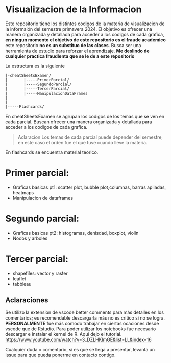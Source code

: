 # Visualizacion de la Informacion

Este repositorio tiene los distintos codigos de la materia de visualizacion de la informaión del semestre primavera 2024. El objetivo es ofrecer una manera organizada y detallada para acceder a los codigos de cada grafica, **en ningun momento el objetivo de este repositorio es el fraude academico** este repositorio **no es un substituo de las clases**. Busca ser una herramienta de estudio para reforzar el aprendizaje. **Me deslindo de cualquier practica fraudlenta que se le de a este repositorio**

La estructura es la siguiente
```
|-cheatSheetsExamen/
|       |-----PrimerParcial/
|       |-----SegundoParcial/
|       |-----TercerParcial/
|       |-----ManipulacionDataFrames
|
|
|-----Flashcards/  
```
En cheatSheetsExamen se agrupan los codigos de los temas que se ven en cada parcial. Buscan ofrecer una manera organizada y detallada para acceder a los codigos de cada grafica. 
 >Aclaracion
Los temas de cada parcial puede depender del semestre, en este caso el orden fue el que tuve cuando lleve la materia.
>
En flashcards se encuentra material teorico. 

# Primer parcial:
- Graficas basicas pt1: scatter plot, bubble plot,columnas, barras apiladas, heatmaps
- Manipulacion de dataframes
# Segundo parcial:
- Graficas basicas pt2: histogramas, denisdad, boxplot, violin
- Nodos y arboles
# Tercer parcial:
- shapefiles: vector y raster
- leaflet
- tabbleau


## Aclaraciones 
Se utilizo la extension de vscode better comments para más detalles en los comentarios; es recomendable descargarla más no es critico si no se logra. 
**PERSONALMENTE** fue más comodo trabajar en ciertas ocaciones desde vscode que de Rstudio. Para poder utilizar los notebooks fue necesario descargar e instalar el kernel de R. Aquí dejo el tutorial. 
https://www.youtube.com/watch?v=3_DZLHKlmGE&list=LL&index=16 


Cualquier duda o comentario, si es que se llega a presentar, levanta un issue para que pueda ponerme en contacto contigo. 

